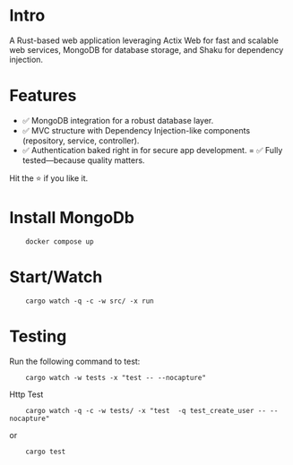 # Intro

A Rust-based web application leveraging Actix Web for fast and scalable web
services, MongoDB for database storage, and Shaku for dependency injection.

# Features

- ✅ MongoDB integration for a robust database layer.
- ✅ MVC structure with Dependency Injection-like components (repository, service,
controller).
- ✅ Authentication baked right in for secure app development.
= ✅ Fully tested—because quality matters.

Hit the ⭐️ if you like it.

# Install MongoDb

```shell 
    docker compose up
```

# Start/Watch

```shell 
    cargo watch -q -c -w src/ -x run
```

# Testing

Run the following command to test:

```shell 
    cargo watch -w tests -x "test -- --nocapture"
```

Http Test

```shell
    cargo watch -q -c -w tests/ -x "test  -q test_create_user -- --nocapture"
```

or

```shell
    cargo test 
```

